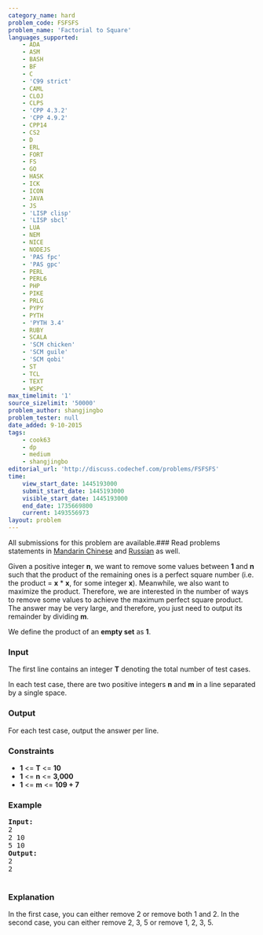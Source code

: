```yaml
---
category_name: hard
problem_code: FSFSFS
problem_name: 'Factorial to Square'
languages_supported:
    - ADA
    - ASM
    - BASH
    - BF
    - C
    - 'C99 strict'
    - CAML
    - CLOJ
    - CLPS
    - 'CPP 4.3.2'
    - 'CPP 4.9.2'
    - CPP14
    - CS2
    - D
    - ERL
    - FORT
    - FS
    - GO
    - HASK
    - ICK
    - ICON
    - JAVA
    - JS
    - 'LISP clisp'
    - 'LISP sbcl'
    - LUA
    - NEM
    - NICE
    - NODEJS
    - 'PAS fpc'
    - 'PAS gpc'
    - PERL
    - PERL6
    - PHP
    - PIKE
    - PRLG
    - PYPY
    - PYTH
    - 'PYTH 3.4'
    - RUBY
    - SCALA
    - 'SCM chicken'
    - 'SCM guile'
    - 'SCM qobi'
    - ST
    - TCL
    - TEXT
    - WSPC
max_timelimit: '1'
source_sizelimit: '50000'
problem_author: shangjingbo
problem_tester: null
date_added: 9-10-2015
tags:
    - cook63
    - dp
    - medium
    - shangjingbo
editorial_url: 'http://discuss.codechef.com/problems/FSFSFS'
time:
    view_start_date: 1445193000
    submit_start_date: 1445193000
    visible_start_date: 1445193000
    end_date: 1735669800
    current: 1493556973
layout: problem
---
```

All submissions for this problem are available.###  Read problems statements in [Mandarin Chinese](http://www.codechef.com/download/translated/COOK63/mandarin/FSFSFS.pdf) and [Russian](http://www.codechef.com/download/translated/COOK63/russian/FSFSFS.pdf) as well.

Given a positive integer **n**, we want to remove some values between **1** and **n** such that the product of the remaining ones is a perfect square number (i.e. the product = **x** \* **x**, for some integer **x**). Meanwhile, we also want to maximize the product. Therefore, we are interested in the number of ways to remove some values to achieve the maximum perfect square product. The answer may be very large, and therefore, you just need to output its remainder by dividing **m**.

We define the product of an **empty set** as **1**.

### Input

The first line contains an integer **T** denoting the total number of test cases.

In each test case, there are two positive integers **n** and **m** in a line separated by a single space.

### Output

For each test case, output the answer per line.

### Constraints

- **1** <= **T** <= **10**
- **1** <= **n** <= **3,000**
- **1** <= **m** <= **109 + 7**

### Example

<pre><b>Input:</b>
2
2 10
5 10
<b>Output:</b>
2
2

</pre>
### Explanation

In the first case, you can either remove 2 or remove both 1 and 2. In the second case, you can either remove 2, 3, 5 or remove 1, 2, 3, 5.
